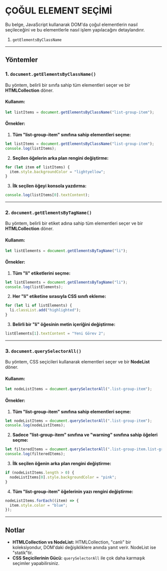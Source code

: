 # ÇOĞUL ELEMENT SEÇİMİ

Bu belge, JavaScript kullanarak DOM'da çoğul elementlerin nasıl seçileceğini ve bu elementlerle nasıl işlem yapılacağını detaylandırır.

1. `getElementsByClassName`
---

## Yöntemler

### 1. `document.getElementsByClassName()`
Bu yöntem, belirli bir sınıfa sahip tüm elementleri seçer ve bir **HTMLCollection** döner.

#### Kullanım:
```javascript
let listItems = document.getElementsByClassName("list-group-item");
```

#### Örnekler:
1. **Tüm "list-group-item" sınıfına sahip elementleri seçme:**
```javascript
let listItems = document.getElementsByClassName("list-group-item");
console.log(listItems);
```

2. **Seçilen öğelerin arka plan rengini değiştirme:**
```javascript
for (let item of listItems) {
  item.style.backgroundColor = "lightyellow";
}
```

3. **İlk seçilen öğeyi konsola yazdırma:**
```javascript
console.log(listItems[0].textContent);
```

---

### 2. `document.getElementsByTagName()`
Bu yöntem, belirli bir etiket adına sahip tüm elementleri seçer ve bir **HTMLCollection** döner.

#### Kullanım:
```javascript
let listElements = document.getElementsByTagName("li");
```

#### Örnekler:
1. **Tüm "li" etiketlerini seçme:**
```javascript
let listElements = document.getElementsByTagName("li");
console.log(listElements);
```

2. **Her "li" etiketine sırasıyla CSS sınıfı ekleme:**
```javascript
for (let li of listElements) {
  li.classList.add("highlighted");
}
```

3. **Belirli bir "li" öğesinin metin içeriğini değiştirme:**
```javascript
listElements[1].textContent = "Yeni Görev 2";
```

---

### 3. `document.querySelectorAll()`
Bu yöntem, CSS seçicileri kullanarak elementleri seçer ve bir **NodeList** döner.

#### Kullanım:
```javascript
let nodeListItems = document.querySelectorAll(".list-group-item");
```

#### Örnekler:
1. **Tüm "list-group-item" sınıfına sahip elementleri seçme:**
```javascript
let nodeListItems = document.querySelectorAll(".list-group-item");
console.log(nodeListItems);
```

2. **Sadece "list-group-item" sınıfına ve "warning" sınıfına sahip öğeleri seçme:**
```javascript
let filteredItems = document.querySelectorAll(".list-group-item.list-group-item-warning");
console.log(filteredItems);
```

3. **İlk seçilen öğenin arka plan rengini değiştirme:**
```javascript
if (nodeListItems.length > 0) {
  nodeListItems[0].style.backgroundColor = "pink";
}
```

4. **Tüm "list-group-item" öğelerinin yazı rengini değiştirme:**
```javascript
nodeListItems.forEach((item) => {
  item.style.color = "blue";
});
```

---

## Notlar
- **HTMLCollection vs NodeList:** HTMLCollection, "canlı" bir koleksiyondur, DOM'daki değişikliklere anında yanıt verir. NodeList ise "statik"tir.
- **CSS Seçicilerinin Gücü:** `querySelectorAll` ile çok daha karmaşık seçimler yapabilirsiniz.

